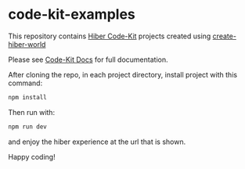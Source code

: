 # code-kit-examples

This repository contains [Hiber Code-Kit](https://github.com/HiberWorld/codekit) projects created using [create-hiber-world](https://github.com/HiberWorld/codekit/packages/create-hiber-world)

Please see [Code-Kit Docs](https://hiberworld.github.io/codekit/) for full documentation.

After cloning the repo, in each project directory,
install project with this command:

```bash
npm install
```

Then run with:

```bash
npm run dev
```

and enjoy the hiber experience at the url that is shown.

Happy coding!
